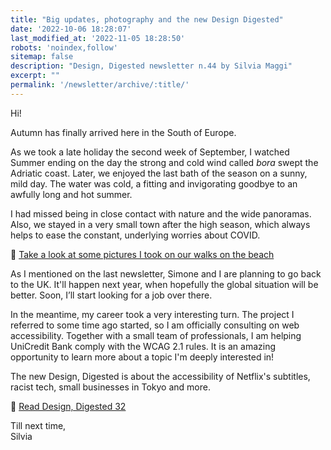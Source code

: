 ```yaml
---
title: "Big updates, photography and the new Design Digested"
date: '2022-10-06 18:28:07'
last_modified_at: '2022-11-05 18:28:50'
robots: 'noindex,follow'
sitemap: false
description: "Design, Digested newsletter n.44 by Silvia Maggi"
excerpt: ""
permalink: '/newsletter/archive/:title/'
---
```

Hi!

Autumn has finally arrived here in the South of Europe.

As we took a late holiday the second week of September, I watched Summer ending on the day the strong and cold wind called _bora_ swept the Adriatic coast. Later, we enjoyed the last bath of the season on a sunny, mild day. The water was cold, a fitting and invigorating goodbye to an awfully long and hot summer.

I had missed being in close contact with nature and the wide panoramas. Also, we stayed in a very small town after the high season, which always helps to ease the constant, underlying worries about COVID.

🔗 [Take a look at some pictures I took on our walks on the beach](https://silviamaggidesign.com/photography/a-perfect-day/)

As I mentioned on the last newsletter, Simone and I are planning to go back to the UK. It'll happen next year, when hopefully the global situation will be better. Soon, I’ll start looking for a job over there.

In the meantime, my career took a very interesting turn. The project I referred to some time ago started, so I am officially consulting on web accessibility. Together with a small team of professionals, I am helping UniCredit Bank comply with the WCAG 2.1 rules. It is an amazing opportunity to learn more about a topic I'm deeply interested in!

The new Design, Digested is about the accessibility of Netflix's subtitles, racist tech, small businesses in Tokyo and more.

🔗 [Read Design, Digested 32](https://silviamaggidesign.com/design-digested/design-digested-32/)


Till next time,  
Silvia